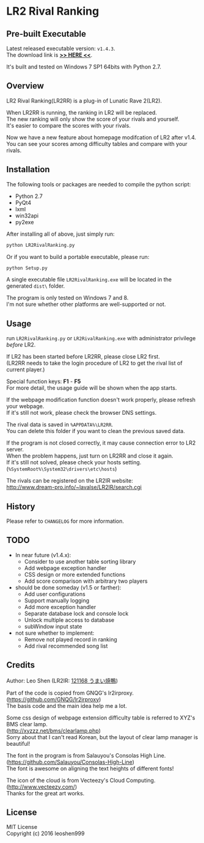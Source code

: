 # LR2 Rival Ranking

## Pre-built Executable
Latest released executable version:  ```v1.4.3```.  
The download link is [__>> HERE <<__](https://github.com/leoshen999/LR2RivalRanking/releases/download/v1.4.3/LR2RivalRanking.v1.4.3.zip).

It's built and tested on Windows 7 SP1 64bits with Python 2.7.  

## Overview
LR2 Rival Ranking(LR2RR) is a plug-in of Lunatic Rave 2(LR2).

When LR2RR is running, the ranking in LR2 will be replaced.  
The new ranking will only show the score of your rivals and yourself.  
It's easier to compare the scores with your rivals.

Now we have a new feature about homepage modifcation of LR2 after v1.4.  
You can see your scores among difficulty tables and compare with your rivals.

## Installation
The following tools or packages are needed to compile the python script:
* Python 2.7
* PyQt4
* lxml
* win32api
* py2exe

After installing all of above, just simply run:
```python
python LR2RivalRanking.py
```

Or if you want to build a portable executable, please run:
```python
python Setup.py
```
A single executable file ```LR2RivalRanking.exe``` will be located in the generated ```dist\``` folder.

The program is only tested on Windows 7 and 8.  
I'm not sure whether other platforms are well-supported or not.

## Usage
run ```LR2RivalRanking.py``` or ```LR2RivalRanking.exe``` with administrator privilege *before* LR2.

If LR2 has been started before LR2RR, please close LR2 first.  
(LR2RR needs to take the login procedure of LR2 to get the rival list of current player.)

Special function keys: **F1** - **F5**  
For more detail, the usage guide will be shown when the app starts.

If the webpage modification function doesn't work properly, please refresh your webpage.  
If it's still not work, please check the browser DNS settings.

The rival data is saved in ```%APPDATA%\LR2RR```.  
You can delete this folder if you want to clean the previous saved data.

If the program is not closed correctly, it may cause connection error to LR2 server.  
When the problem happens, just turn on LR2RR and close it again.  
If it's still not solved, please check your hosts setting.  
(```%SystemRoot%\System32\drivers\etc\hosts```)

The rivals can be registered on the LR2IR website:  
http://www.dream-pro.info/~lavalse/LR2IR/search.cgi

## History
Please refer to ```CHANGELOG``` for more information.

## TODO
* In near future (v1.4.x):
  * Consider to use another table sorting library
  * Add webpage exception handler
  * CSS design or more extended functions
  * Add score comparison with arbitrary two players
* should be done someday (v1.5 or farther):
  * Add user configurations
  * Support manually logging
  * Add more exception handler
  * Separate database lock and console lock
  * Unlock multiple access to database
  * subWindow input state
* not sure whether to implement:
  * Remove not played record in ranking
  * Add rival recommended song list

## Credits
Author: Leo Shen (LR2IR: [121168 うまい焼鴨](http://www.dream-pro.info/~lavalse/LR2IR/search.cgi?mode=mypage&playerid=121168))

Part of the code is copied from GNQG's lr2irproxy.  
(https://github.com/GNQG/lr2irproxy)   
The basis code and the main idea help me a lot.

Some css design of webpage extension difficulty table is referred to XYZ's BMS clear lamp.  
(http://xyzzz.net/bms/clearlamp.php)  
Sorry about that I can't read Korean, but the layout of clear lamp manager is beautiful!

The font in the program is from Salauyou's Consolas High Line.  
(https://github.com/Salauyou/Consolas-High-Line)  
The font is awesome on aligning the text heights of different fonts!

The icon of the cloud is from Vecteezy's Cloud Computing.  
(http://www.vecteezy.com/)  
Thanks for the great art works.

## License
MIT License   
Copyright (c) 2016 leoshen999
